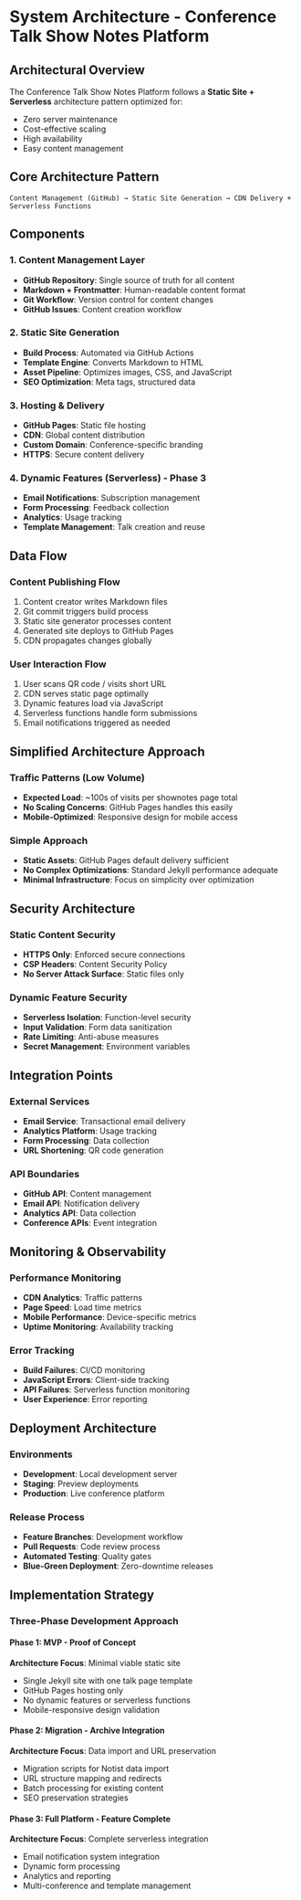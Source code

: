 # System Architecture - Conference Talk Show Notes Platform

## Architectural Overview

The Conference Talk Show Notes Platform follows a **Static Site + Serverless** architecture pattern optimized for:
- Zero server maintenance
- Cost-effective scaling
- High availability
- Easy content management

## Core Architecture Pattern

```
Content Management (GitHub) → Static Site Generation → CDN Delivery + Serverless Functions
```

## Components

### 1. Content Management Layer
- **GitHub Repository**: Single source of truth for all content
- **Markdown + Frontmatter**: Human-readable content format
- **Git Workflow**: Version control for content changes
- **GitHub Issues**: Content creation workflow

### 2. Static Site Generation
- **Build Process**: Automated via GitHub Actions
- **Template Engine**: Converts Markdown to HTML
- **Asset Pipeline**: Optimizes images, CSS, and JavaScript
- **SEO Optimization**: Meta tags, structured data

### 3. Hosting & Delivery
- **GitHub Pages**: Static file hosting
- **CDN**: Global content distribution
- **Custom Domain**: Conference-specific branding
- **HTTPS**: Secure content delivery

### 4. Dynamic Features (Serverless) - Phase 3
- **Email Notifications**: Subscription management
- **Form Processing**: Feedback collection
- **Analytics**: Usage tracking
- **Template Management**: Talk creation and reuse

## Data Flow

### Content Publishing Flow
1. Content creator writes Markdown files
2. Git commit triggers build process
3. Static site generator processes content
4. Generated site deploys to GitHub Pages
5. CDN propagates changes globally

### User Interaction Flow
1. User scans QR code / visits short URL
2. CDN serves static page optimally
3. Dynamic features load via JavaScript
4. Serverless functions handle form submissions
5. Email notifications triggered as needed

## Simplified Architecture Approach

### Traffic Patterns (Low Volume)
- **Expected Load**: ~100s of visits per shownotes page total
- **No Scaling Concerns**: GitHub Pages handles this easily
- **Mobile-Optimized**: Responsive design for mobile access

### Simple Approach
- **Static Assets**: GitHub Pages default delivery sufficient
- **No Complex Optimizations**: Standard Jekyll performance adequate
- **Minimal Infrastructure**: Focus on simplicity over optimization

## Security Architecture

### Static Content Security
- **HTTPS Only**: Enforced secure connections
- **CSP Headers**: Content Security Policy
- **No Server Attack Surface**: Static files only

### Dynamic Feature Security
- **Serverless Isolation**: Function-level security
- **Input Validation**: Form data sanitization
- **Rate Limiting**: Anti-abuse measures
- **Secret Management**: Environment variables

## Integration Points

### External Services
- **Email Service**: Transactional email delivery
- **Analytics Platform**: Usage tracking
- **Form Processing**: Data collection
- **URL Shortening**: QR code generation

### API Boundaries
- **GitHub API**: Content management
- **Email API**: Notification delivery
- **Analytics API**: Data collection
- **Conference APIs**: Event integration

## Monitoring & Observability

### Performance Monitoring
- **CDN Analytics**: Traffic patterns
- **Page Speed**: Load time metrics
- **Mobile Performance**: Device-specific metrics
- **Uptime Monitoring**: Availability tracking

### Error Tracking
- **Build Failures**: CI/CD monitoring
- **JavaScript Errors**: Client-side tracking
- **API Failures**: Serverless function monitoring
- **User Experience**: Error reporting

## Deployment Architecture

### Environments
- **Development**: Local development server
- **Staging**: Preview deployments
- **Production**: Live conference platform

### Release Process
- **Feature Branches**: Development workflow
- **Pull Requests**: Code review process
- **Automated Testing**: Quality gates
- **Blue-Green Deployment**: Zero-downtime releases

## Implementation Strategy

### Three-Phase Development Approach

#### Phase 1: MVP - Proof of Concept
**Architecture Focus**: Minimal viable static site
- Single Jekyll site with one talk page template
- GitHub Pages hosting only
- No dynamic features or serverless functions
- Mobile-responsive design validation

#### Phase 2: Migration - Archive Integration
**Architecture Focus**: Data import and URL preservation
- Migration scripts for Notist data import
- URL structure mapping and redirects
- Batch processing for existing content
- SEO preservation strategies

#### Phase 3: Full Platform - Feature Complete
**Architecture Focus**: Complete serverless integration
- Email notification system integration
- Dynamic form processing
- Analytics and reporting
- Multi-conference and template management
